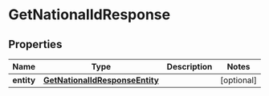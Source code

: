 

# GetNationalIdResponse


## Properties

| Name | Type | Description | Notes |
|------------ | ------------- | ------------- | -------------|
|**entity** | [**GetNationalIdResponseEntity**](GetNationalIdResponseEntity.md) |  |  [optional] |



